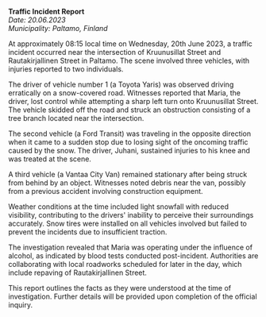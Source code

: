 

**Traffic Incident Report**  
*Date: 20.06.2023*  
*Municipality: Paltamo, Finland*

At approximately 08:15 local time on Wednesday, 20th June 2023, a traffic incident occurred near the intersection of Kruunusillat Street and Rautakirjallinen Street in Paltamo. The scene involved three vehicles, with injuries reported to two individuals.

The driver of vehicle number 1 (a Toyota Yaris) was observed driving erratically on a snow-covered road. Witnesses reported that Maria, the driver, lost control while attempting a sharp left turn onto Kruunusillat Street. The vehicle skidded off the road and struck an obstruction consisting of a tree branch located near the intersection.

The second vehicle (a Ford Transit) was traveling in the opposite direction when it came to a sudden stop due to losing sight of the oncoming traffic caused by the snow. The driver, Juhani, sustained injuries to his knee and was treated at the scene.

A third vehicle (a Vantaa City Van) remained stationary after being struck from behind by an object. Witnesses noted debris near the van, possibly from a previous accident involving construction equipment.

Weather conditions at the time included light snowfall with reduced visibility, contributing to the drivers' inability to perceive their surroundings accurately. Snow tires were installed on all vehicles involved but failed to prevent the incidents due to insufficient traction.

The investigation revealed that Maria was operating under the influence of alcohol, as indicated by blood tests conducted post-incident. Authorities are collaborating with local roadworks scheduled for later in the day, which include repaving of Rautakirjallinen Street.

This report outlines the facts as they were understood at the time of investigation. Further details will be provided upon completion of the official inquiry.